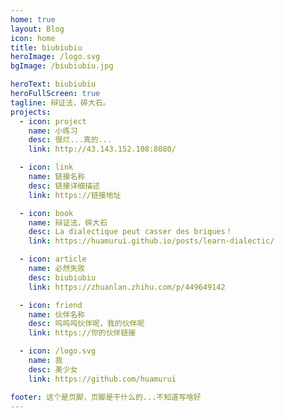 ```yaml
---
home: true
layout: Blog
icon: home
title: biubiubiu
heroImage: /logo.svg
bgImage: /biubiubiu.jpg

heroText: biubiubiu
heroFullScreen: true
tagline: 辩证法，碎大石。
projects:
  - icon: project
    name: 小练习
    desc: 很烂...真的...
    link: http://43.143.152.108:8080/

  - icon: link
    name: 链接名称
    desc: 链接详细描述
    link: https://链接地址

  - icon: book
    name: 辩证法，碎大石
    desc: La dialectique peut casser des briques！
    link: https://huamurui.github.io/posts/learn-dialectic/

  - icon: article
    name: 必然失败
    desc: biubiubiu
    link: https://zhuanlan.zhihu.com/p/449649142

  - icon: friend
    name: 伙伴名称
    desc: 呜呜呜伙伴呢，我的伙伴呢
    link: https://你的伙伴链接

  - icon: /logo.svg
    name: 我
    desc: 美少女
    link: https://github.com/huamurui

footer: 这个是页脚，页脚是干什么的...不知道写啥好
---
```


<!-- 这是一个博客主页的案例。

要使用此布局，你应该在页面前端设置 `layout: Blog` 和 `home: true`。

相关配置文档请见 [博客主页](https://vuepress-theme-hope.github.io/v2/zh/guide/blog/home/)。 -->

